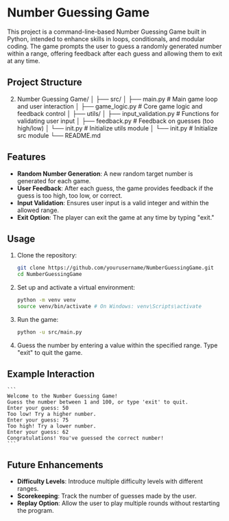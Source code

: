 # Number Guessing Game

This project is a command-line-based Number Guessing Game built in Python, intended to enhance skills in loops, conditionals, and modular coding. The game prompts the user to guess a randomly generated number within a range, offering feedback after each guess and allowing them to exit at any time.

## Project Structure

2. Number Guessing Game/ │ ├── src/ │ ├── main.py # Main game loop and user interaction │ ├── game_logic.py # Core game logic and feedback control │ ├── utils/ │ ├── input_validation.py # Functions for validating user input │ ├── feedback.py # Feedback on guesses (too high/low) │ └── init.py # Initialize utils module │ └── init.py # Initialize src module └── README.md


## Features

- **Random Number Generation**: A new random target number is generated for each game.
- **User Feedback**: After each guess, the game provides feedback if the guess is too high, too low, or correct.
- **Input Validation**: Ensures user input is a valid integer and within the allowed range.
- **Exit Option**: The player can exit the game at any time by typing "exit."

## Usage

1. Clone the repository:
   ```bash
   git clone https://github.com/yourusername/NumberGuessingGame.git
   cd NumberGuessingGame

2. Set up and activate a virtual environment:
    ```bash
    python -m venv venv
    source venv/bin/activate # On Windows: venv\Scripts\activate
    ```

3. Run the game:
    ```bash
    python -u src/main.py

4. Guess the number by entering a value within the specified range. Type "exit" to quit the game.

## Example Interaction

    ```
    Welcome to the Number Guessing Game!
    Guess the number between 1 and 100, or type 'exit' to quit.
    Enter your guess: 50
    Too low! Try a higher number.
    Enter your guess: 75
    Too high! Try a lower number.
    Enter your guess: 62
    Congratulations! You've guessed the correct number!
    ```
## Future Enhancements
- **Difficulty Levels**: Introduce multiple difficulty levels with different ranges.
- **Scorekeeping**: Track the number of guesses made by the user.
- **Replay Option**: Allow the user to play multiple rounds without restarting the program.
